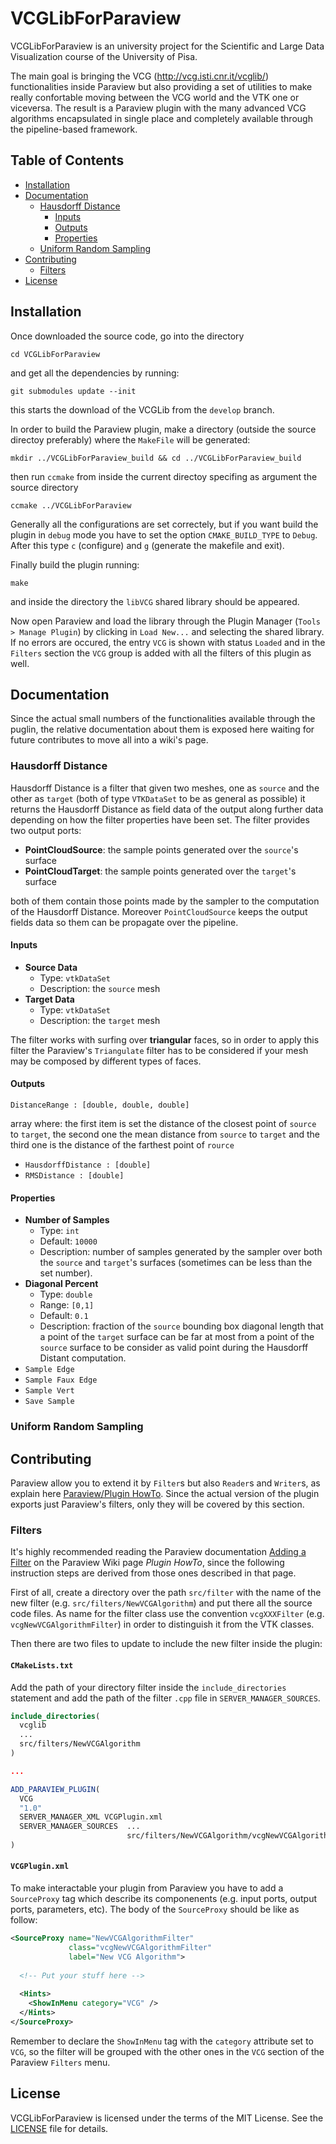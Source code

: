 # VCGLibForParaview
VCGLibForParaview is an university project for the Scientific and Large Data
Visualization course of the University of Pisa.

The main goal is bringing the VCG (http://vcg.isti.cnr.it/vcglib/)
functionalities inside Paraview but also providing a set of utilities to make 
really confortable moving between the VCG world and the VTK one or viceversa.
The result is a Paraview plugin with the many advanced VCG algorithms
encapsulated in single place and completely available through the
pipeline-based framework. 

## Table of Contents
* [Installation](#installation)
* [Documentation](#documentation)
  * [Hausdorff Distance](#hausdorff-distance)
    * [Inputs](#inputs)
    * [Outputs](#outputs)
    * [Properties](#properties)
  * [Uniform Random Sampling](#uniform-random-sampling)
* [Contributing](#contributing)
  * [Filters](#filters)
* [License](#license)

## Installation
Once downloaded the source code, go into the directory

```
cd VCGLibForParaview
```

and get all the dependencies by running:

```
git submodules update --init
```

this starts the download of the VCGLib from the `develop` branch.

In order to build the Paraview plugin, make a directory (outside the source 
directoy preferably) where the `MakeFile` will be generated:

```
mkdir ../VCGLibForParaview_build && cd ../VCGLibForParaview_build
```

then run `ccmake` from inside the current directoy specifing as argument the 
source directory

```
ccmake ../VCGLibForParaview
```

Generally all the configurations are set correctely, but if you want build the
plugin in `debug` mode you have to set the option `CMAKE_BUILD_TYPE` to
`Debug`. After this type `c` (configure) and `g` (generate the makefile and
exit).

Finally build the plugin running:

```
make
``` 

and inside the directory the `libVCG` shared library should be appeared.

Now open Paraview and load the library through the Plugin Manager
(`Tools > Manage Plugin`) by clicking in `Load New...` and selecting the
shared library. If no errors are occured, the entry `VCG` is shown with status 
`Loaded` and in the `Filters` section the `VCG` group is added with
all the filters of this plugin as well.

## Documentation
Since the actual small numbers of the functionalities available through the
puglin, the relative documentation about them is exposed here waiting for future
contributes to move all into a wiki's page.

### Hausdorff Distance
Hausdorff Distance is a filter that given two meshes, one as `source`
and the other as `target` (both of type `VTKDataSet` to be as
general as possible) it returns the Hausdorff Distance as field data
of the output along further data depending on how the filter
properties have been set. The filter provides two output ports: 
* **PointCloudSource**: the sample points generated over the `source`'s
surface
* **PointCloudTarget**: the sample points generated over the `target`'s
surface

both of them contain those points made by the sampler to the computation
of the Hausdorff Distance. Moreover `PointCloudSource` keeps the output
fields data so them can be propagate over the pipeline.

#### Inputs
* **Source Data**
  * Type: `vtkDataSet`
  * Description: the `source` mesh
* **Target Data**
  * Type: `vtkDataSet`
  * Description: the `target` mesh

The filter works with surfing over **triangular** faces, so in order
to apply this filter the Paraview's `Triangulate` filter has to be
considered if your mesh may be composed by different types of faces.

#### Outputs
`DistanceRange : [double, double, double]`

array where: the first item is set the distance of the closest point of `source` to `target`,
the second one the mean distance from `source` to `target` and the
third one is the distance of the farthest point of `rource`

* `HausdorffDistance : [double]`
* `RMSDistance : [double]`

#### Properties
* **Number of Samples**
  * Type: `int`
  * Default: `10000`
  * Description: number of samples generated by the sampler over both the `source` and 
  `target`'s surfaces (sometimes can be less than the set number).
* **Diagonal Percent**
  * Type: `double`
  * Range: `[0,1]`
  * Default: `0.1`
  * Description: fraction of the `source` bounding box diagonal length that a point of
  the `target` surface can be far at most from a point of the `source` surface to be
  consider as valid point during the Hausdorff Distant computation.
* `Sample Edge`
* `Sample Faux Edge`
* `Sample Vert` 
* `Save Sample`

### Uniform Random Sampling


## Contributing
Paraview allow you to extend it by `Filter`s but also `Reader`s and `Writer`s, 
as explain here [Paraview/Plugin HowTo](https://www.paraview.org/Wiki/ParaView/Plugin_HowTo).
Since the actual version of the plugin exports just Paraview's filters, only
they will be covered by this section.

### Filters
It's highly recommended reading the Paraview documentation [Adding a Filter](https://www.paraview.org/Wiki/ParaView/Plugin_HowTo#Adding_a_Filter) on the Paraview Wiki page *Plugin HowTo*,
since the following instruction steps are derived from those ones
described in that page.

First of all, create a directory over the path `src/filter` with the name of
the new filter (e.g. `src/filters/NewVCGAlgorithm`) and put there all the
source code files. As name for the filter class use the convention `vcgXXXFilter`
(e.g. `vcgNewVCGAlgorithmFilter`) in order to distinguish it from the VTK
classes.

Then there are two files to update to include the new filter inside the plugin:

#### `CMakeLists.txt`
Add the path of your directory filter inside the `include_directories` statement
and add the path of the filter `.cpp` file in `SERVER_MANAGER_SOURCES`.

```CMake
include_directories(
  vcglib
  ...
  src/filters/NewVCGAlgorithm
)

...

ADD_PARAVIEW_PLUGIN(
  VCG
  "1.0"
  SERVER_MANAGER_XML VCGPlugin.xml
  SERVER_MANAGER_SOURCES  ...
                          src/filters/NewVCGAlgorithm/vcgNewVCGAlgorithmFiler.cpp
)
```

#### `VCGPlugin.xml`
To make interactable your plugin from Paraview you have to add a `SourceProxy`
tag which describe its componenents (e.g. input ports, output ports, parameters,
etc). The body of the `SourceProxy` should be like as follow:

```XML
<SourceProxy name="NewVCGAlgorithmFilter"
             class="vcgNewVCGAlgorithmFilter"
             label="New VCG Algorithm">
  
  <!-- Put your stuff here -->
  
  <Hints> 
    <ShowInMenu category="VCG" />
  </Hints>
</SourceProxy>
```
Remember to declare the `ShowInMenu` tag with the `category` attribute set 
to `VCG`, so the filter will be grouped with the other ones in the `VCG`
section of the Paraview `Filters` menu.

## License
VCGLibForParaview is licensed under the terms of the MIT License. See the [LICENSE](https://github.com/korut94/VCGLibForParaview/blob/master/LICENSE) file for details.
